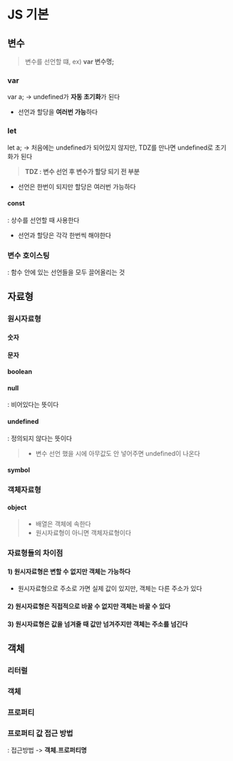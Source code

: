# JS 기본

## 변수

> 변수를 선언할 떄, ex) **var 변수명;**

### var

var a; -> undefined가 **자동 초기화**가 된다

* 선언과 할당을 **여러번 가능**하다

### let

let a; -> 처음에는 undefined가 되어있지 않지만, TDZ를 만나면 undefined로 초기화가 된다

> **TDZ : 변수 선언 후 변수가 할당 되기 전 부분**

* 선언은 한번이 되지만 할당은 여러번 가능하다

#### const

: 상수를 선언할 때 사용한다

* 선언과 할당은 각각 한번씩 해야한다

### 변수 호이스팅

: 함수 안에 있는 선언들을 모두 끌어올리는 것



## 자료형

### 원시자료형

#### 숫자 

#### 문자

#### boolean 

#### null

: 비어있다는 뜻이다

#### undefined 

: 정의되지 않다는 뜻이다

> * 변수 선언 했을 시에 아무값도 안 넣어주면 undefined이 나온다

#### symbol 

### 객체자료형

#### object 

> * 배열은 객체에 속한다
> * 원시자료형이 아니면 객체자료형이다

### 자료형들의 차이점

#### 1) 원시자료형은 변할 수 없지만 객체는 가능하다

* 원시자료형으로 주소로 가면 실제 값이 있지만, 객체는 다른 주소가 있다 

#### 2) 원시자료형은 직접적으로 바꿀 수 없지만 객체는 바꿀 수 있다

#### 3) 원시자료형은 값을 넘겨줄 때 값만 넘겨주지만 객체는 주소를 넘긴다



## 객체

### 리터럴

### 객체

### 프로퍼티

### 프로퍼티 값 접근 방법

: 접근방법 -> **객체.프로퍼티명**

